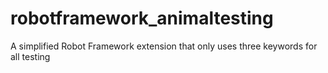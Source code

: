 # robotframework_animaltesting
A simplified Robot Framework extension that only uses three keywords for all testing
